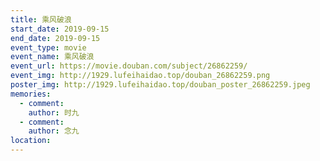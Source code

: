 ```yaml
---
title: 乘风破浪
start_date: 2019-09-15
end_date: 2019-09-15
event_type: movie
event_name: 乘风破浪
event_url: https://movie.douban.com/subject/26862259/
event_img: http://1929.lufeihaidao.top/douban_26862259.png
poster_img: http://1929.lufeihaidao.top/douban_poster_26862259.jpeg
memories:
  - comment: 
    author: 时九
  - comment: 
    author: 念九
location: 
---
```

